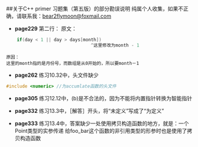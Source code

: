 ##关于C++ primer 习题集（第五版）的部分勘误说明
纯属个人收集，如果不正确，请联系我：bear2flymoon@foxmail.com

- **page229**
	第二行：
	原文：
```cpp
	if(day < 1 || day > days[month])
     							^这里修改为month - 1
```
	原因：
	这里的month指的是月份号，而数组是从0开始的，所以要month－1

- **page262**
	练习10.32中，头文件缺少
```cpp
#include <numeric> //为accumlate函数的头文件
```

- **page305**
	练习12.12中，(b)是不合法的，因为不能将内置指针转换为智能指针

- **page332**
	练习13.3中，［解答］开头，将“未定义”写成了“为定义”

- **page333**
	练习13.4中，答案缺少一处使用拷贝构造函数的地方，就是：一个Point类型的实参传递
	给foo_bar这个函数的非引用类型的形参时也是使用了拷贝构造函数




